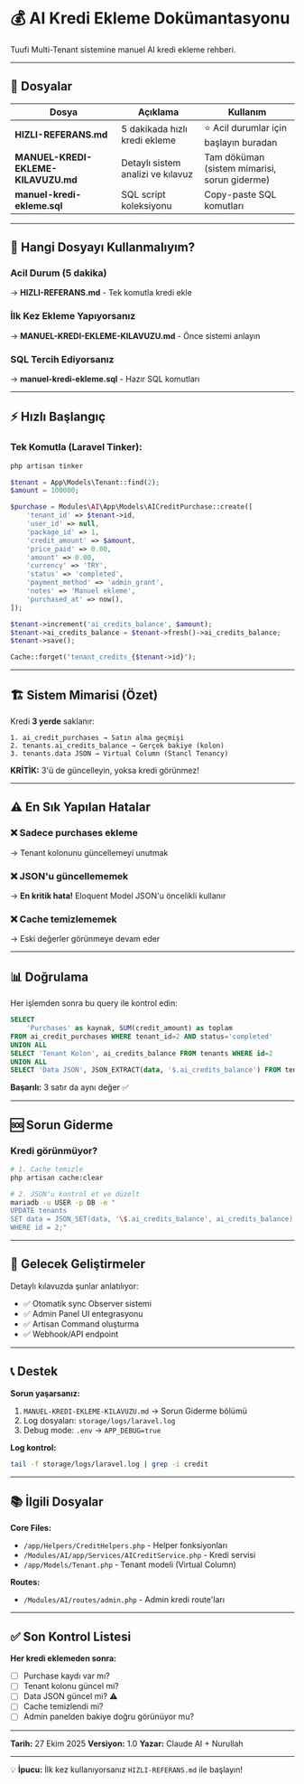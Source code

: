 # 💰 AI Kredi Ekleme Dokümantasyonu

Tuufi Multi-Tenant sistemine manuel AI kredi ekleme rehberi.

---

## 📁 Dosyalar

| Dosya | Açıklama | Kullanım |
|-------|----------|----------|
| **HIZLI-REFERANS.md** | 5 dakikada hızlı kredi ekleme | ⭐ Acil durumlar için başlayın buradan |
| **MANUEL-KREDI-EKLEME-KILAVUZU.md** | Detaylı sistem analizi ve kılavuz | Tam döküman (sistem mimarisi, sorun giderme) |
| **manuel-kredi-ekleme.sql** | SQL script koleksiyonu | Copy-paste SQL komutları |

---

## 🎯 Hangi Dosyayı Kullanmalıyım?

### Acil Durum (5 dakika)
→ **HIZLI-REFERANS.md** - Tek komutla kredi ekle

### İlk Kez Ekleme Yapıyorsanız
→ **MANUEL-KREDI-EKLEME-KILAVUZU.md** - Önce sistemi anlayın

### SQL Tercih Ediyorsanız
→ **manuel-kredi-ekleme.sql** - Hazır SQL komutları

---

## ⚡ Hızlı Başlangıç

### Tek Komutla (Laravel Tinker):

```bash
php artisan tinker
```

```php
$tenant = App\Models\Tenant::find(2);
$amount = 100000;

$purchase = Modules\AI\App\Models\AICreditPurchase::create([
    'tenant_id' => $tenant->id,
    'user_id' => null,
    'package_id' => 1,
    'credit_amount' => $amount,
    'price_paid' => 0.00,
    'amount' => 0.00,
    'currency' => 'TRY',
    'status' => 'completed',
    'payment_method' => 'admin_grant',
    'notes' => 'Manuel ekleme',
    'purchased_at' => now(),
]);

$tenant->increment('ai_credits_balance', $amount);
$tenant->ai_credits_balance = $tenant->fresh()->ai_credits_balance;
$tenant->save();

Cache::forget("tenant_credits_{$tenant->id}");
```

---

## 🏗️ Sistem Mimarisi (Özet)

Kredi **3 yerde** saklanır:

```
1. ai_credit_purchases → Satın alma geçmişi
2. tenants.ai_credits_balance → Gerçek bakiye (kolon)
3. tenants.data JSON → Virtual Column (Stancl Tenancy)
```

**KRİTİK:** 3'ü de güncelleyin, yoksa kredi görünmez!

---

## ⚠️ En Sık Yapılan Hatalar

### ❌ Sadece purchases ekleme
→ Tenant kolonunu güncellemeyi unutmak

### ❌ JSON'u güncellememek
→ **En kritik hata!** Eloquent Model JSON'u öncelikli kullanır

### ❌ Cache temizlememek
→ Eski değerler görünmeye devam eder

---

## 📊 Doğrulama

Her işlemden sonra bu query ile kontrol edin:

```sql
SELECT
    'Purchases' as kaynak, SUM(credit_amount) as toplam
FROM ai_credit_purchases WHERE tenant_id=2 AND status='completed'
UNION ALL
SELECT 'Tenant Kolon', ai_credits_balance FROM tenants WHERE id=2
UNION ALL
SELECT 'Data JSON', JSON_EXTRACT(data, '$.ai_credits_balance') FROM tenants WHERE id=2;
```

**Başarılı:** 3 satır da aynı değer ✅

---

## 🆘 Sorun Giderme

### Kredi görünmüyor?

```bash
# 1. Cache temizle
php artisan cache:clear

# 2. JSON'u kontrol et ve düzelt
mariadb -u USER -p DB -e "
UPDATE tenants
SET data = JSON_SET(data, '\$.ai_credits_balance', ai_credits_balance)
WHERE id = 2;"
```

---

## 🚀 Gelecek Geliştirmeler

Detaylı kılavuzda şunlar anlatılıyor:

- ✅ Otomatik sync Observer sistemi
- ✅ Admin Panel UI entegrasyonu
- ✅ Artisan Command oluşturma
- ✅ Webhook/API endpoint

---

## 📞 Destek

**Sorun yaşarsanız:**

1. `MANUEL-KREDI-EKLEME-KILAVUZU.md` → Sorun Giderme bölümü
2. Log dosyaları: `storage/logs/laravel.log`
3. Debug mode: `.env` → `APP_DEBUG=true`

**Log kontrol:**

```bash
tail -f storage/logs/laravel.log | grep -i credit
```

---

## 📚 İlgili Dosyalar

**Core Files:**
- `/app/Helpers/CreditHelpers.php` - Helper fonksiyonları
- `/Modules/AI/app/Services/AICreditService.php` - Kredi servisi
- `/app/Models/Tenant.php` - Tenant modeli (Virtual Column)

**Routes:**
- `/Modules/AI/routes/admin.php` - Admin kredi route'ları

---

## ✅ Son Kontrol Listesi

**Her kredi eklemeden sonra:**

- [ ] Purchase kaydı var mı?
- [ ] Tenant kolonu güncel mi?
- [ ] Data JSON güncel mi? ⚠️
- [ ] Cache temizlendi mi?
- [ ] Admin panelden bakiye doğru görünüyor mu?

---

**Tarih:** 27 Ekim 2025
**Versiyon:** 1.0
**Yazar:** Claude AI + Nurullah

---

💡 **İpucu:** İlk kez kullanıyorsanız `HIZLI-REFERANS.md` ile başlayın!
